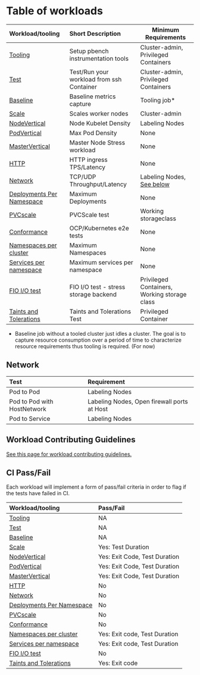 # Table of workloads

| Workload/tooling                                   | Short Description                         | Minimum Requirements                  |
|:-------------------------------------------------- |:----------------------------------------- | ------------------------------------- |
| [Tooling](tooling.md)                              | Setup pbench instrumentation tools        | Cluster-admin, Privileged Containers  |
| [Test](test.md)                                    | Test/Run your workload from ssh Container | Cluster-admin, Privileged Containers  |
| [Baseline](baseline.md)                            | Baseline metrics capture                  | Tooling job*                          |
| [Scale](scale.md)                                  | Scales worker nodes                       | Cluster-admin                         |
| [NodeVertical](nodevertical.md)                    | Node Kubelet Density                      | Labeling Nodes                        |
| [PodVertical](podvertical.md)                      | Max Pod Density                           | None                                  |
| [MasterVertical](mastervertical.md)                | Master Node Stress workload               | None                                  |
| [HTTP](http.md)                                    | HTTP ingress TPS/Latency                  | None                                  |
| [Network](network.md)                              | TCP/UDP Throughput/Latency                | Labeling Nodes, [See below](#network) |
| [Deployments Per Namespace](deployments-per-ns.md) | Maximum Deployments                       | None                                  |
| [PVCscale](pvscale.md)                             | PVCScale test                             | Working storageclass                  |
| [Conformance](conformance.md)                      | OCP/Kubernetes e2e tests                  | None                                  |
| [Namespaces per cluster](namespaces-per-cluster.md) | Maximum Namespaces                       | None                                  |
| [Services per namespace](services-per-namespace.md) | Maximum services per namespace           | None                                  |
| [FIO I/O test](fio.md)                              | FIO I/O test - stress storage backend    | Privileged Containers, Working storage class |
| [Taints and Tolerations](taints-tolerations.md)     | Taints and Tolerations Test              | Privileged Container                         |

* Baseline job without a tooled cluster just idles a cluster.  The goal is to capture resource consumption over a period of time to characterize resource requirements thus tooling is required. (For now)

## Network

| Test                        | Requirement                                 |
|:--------------------------- |:------------------------------------------- |
| Pod to Pod                  | Labeling Nodes                              |
| Pod to Pod with HostNetwork | Labeling Nodes, Open firewall ports at Host |
| Pod to Service              | Labeling Nodes                              |

## Workload Contributing Guidelines

[See this page for workload contributing guidelines.](workload_guidelines.md)

## CI Pass/Fail

Each workload will implement a form of pass/fail criteria in order to flag if the tests have failed in CI.

| Workload/tooling                                   | Pass/Fail                     |
|:-------------------------------------------------- |:----------------------------- |
| [Tooling](tooling.md)                              | NA                            |
| [Test](test.md)                                    | NA                            |
| [Baseline](baseline.md)                            | NA                            |
| [Scale](scale.md)                                  | Yes: Test Duration            |
| [NodeVertical](nodevertical.md)                    | Yes: Exit Code, Test Duration |
| [PodVertical](podvertical.md)                      | Yes: Exit Code, Test Duration |
| [MasterVertical](mastervertical.md)                | Yes: Exit Code, Test Duration |
| [HTTP](http.md)                                    | No                            |
| [Network](network.md)                              | No                            |
| [Deployments Per Namespace](deployments-per-ns.md) | No                            |
| [PVCscale](pvscale.md)                             | No                            |
| [Conformance](conformance.md)                      | No                            |
| [Namespaces per cluster](namespaces-per-cluster.md) | Yes: Exit code, Test Duration |
| [Services per namespace](services-per-namespace.md) | Yes: Exit code, Test Duration |
| [FIO I/O test](fio.md)                              | No                            |
| [Taints and Tolerations](taints-tolerations.md)     | Yes: Exit code                |
